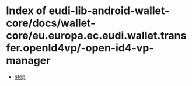 # Index of eudi-lib-android-wallet-core/docs/wallet-core/eu.europa.ec.eudi.wallet.transfer.openId4vp/-open-id4-vp-manager

- [stop](/eudi-lib-android-wallet-core/docs/wallet-core/eu.europa.ec.eudi.wallet.transfer.openId4vp/-open-id4-vp-manager/stop/)